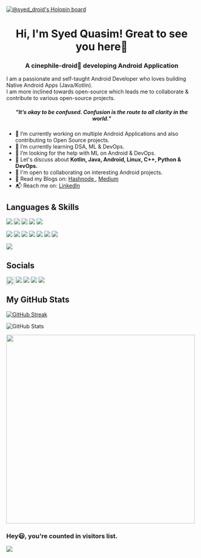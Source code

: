 [![@syed_droid's Holopin board](https://holopin.me/syed_droid)](https://holopin.io/@syed_droid)

  <h1 align="center">Hi, I'm Syed Quasim! Great to see you here👋</h1>
  <h3 align="center">A cinephile-droid🤖 developing Android Application</h3>
 
I am a passionate and self-taught Android Developer who loves building Native Android Apps (Java/Kotlin).<br>
I am more inclined towards open-source which leads me to collaborate & contribute to various open-source projects.

 <h5 align="center"><b><i>"It’s okay to be confused. Confusion is the route to all clarity in the world."</i></b></h5>

- 🔭 I’m currently working on multiple Android Applications and also contributing to Open Source projects.<br>
- 🌱 I’m currently learning DSA, ML & DevOps.<br>
- 🤔 I’m looking for the help with ML on Android & DevOps.<br>
- 💬 Let's discuss about **Kotlin, Java, Android, Linux, C++, Python & DevOps.**
- 🤝 I'm open to collaborating on interesting Android projects.
- 📖 Read my Blogs on: <a href="https://itsmequasim.hashnode.dev/"> Hashnode </a>, <a href="https://medium.com/@smquasim016"> Medium </a>
- 📬 Reach me on: <a href="www.linkedin.com/in/syedmdquasim-3008"> LinkedIn </a>

## Languages & Skills
<p>
<img src="https://img.shields.io/badge/java-%23ED8B00.svg?style=for-the-badge&logo=java&logoColor=white">
<img src="https://img.shields.io/badge/Kotlin-0095D5?&style=for-the-badge&logo=kotlin&logoColor=white">
<img src="https://img.shields.io/badge/C%2B%2B-00599C?style=for-the-badge&logo=c%2B%2B&logoColor=white">
<img src="https://img.shields.io/badge/HTML5-E34F26?style=for-the-badge&logo=html5&logoColor=white">
<img src="https://img.shields.io/badge/CSS3-1572B6?style=for-the-badge&logo=css3&logoColor=white">
</p>
<p>
<img src="https://img.shields.io/badge/Android-3DDC84?style=for-the-badge&logo=android&logoColor=white">
<img src="https://img.shields.io/badge/MySQL-00000F?style=for-the-badge&logo=mysql&logoColor=white">
<img src="https://img.shields.io/badge/SQLite-07405E?style=for-the-badge&logo=sqlite&logoColor=white">
<img src="https://img.shields.io/badge/Firebase-039BE5?style=for-the-badge&logo=Firebase&logoColor=white">
<img src="https://img.shields.io/badge/GIT-E44C30?style=for-the-badge&logo=git&logoColor=white">
<img src="https://img.shields.io/badge/github-%23121011.svg?style=for-the-badge&logo=github&logoColor=white">
<img src="https://img.shields.io/badge/Linux-FCC624?style=for-the-badge&logo=linux&logoColor=black">
</p>
<p>
<img src="https://img.shields.io/badge/Canva-%2300C4CC.svg?&style=for-the-badge&logo=Canva&logoColor=white">
</p>

## Socials
<p>
<a href="https://www.linkedin.com/in/syedmdquasim-3008/"><img src="https://img.shields.io/badge/LinkedIn-0077B5?style=for-the-badge&logo=linkedin&logoColor=white"></a>
<a href="mailto:smquasim016@gmail.com"><img src="https://img.shields.io/badge/Gmail-D14836?style=for-the-badge&logo=gmail&logoColor=white"></a>
<a href="https://twitter.com/iam_quasim"><img src="https://img.shields.io/badge/Twitter-1DA1F2?style=for-the-badge&logo=twitter&logoColor=white"></a> 
<a href="https://discord.com/channels/@me/Quasim#0851">
  <img align="left" alt="Quasim's Discord" width="22px" src="https://www.svgrepo.com/show/353655/discord-icon.svg" />
 <a href="https://leetcode.com/s_quasim/"><img src="https://img.shields.io/badge/-LeetCode-FFA116?style=for-the-badge&logo=LeetCode&logoColor=black"></a>
    
</p>

## My GitHub Stats

[![GitHub Streak](http://github-readme-streak-stats.herokuapp.com?user=HawkItzme&theme=aura&date_format=j%20M%5B%20Y%5D)](https://git.io/streak-stats)

![GitHub Stats](https://github-readme-stats.vercel.app/api?username=HawkItzme&theme=aura&show_icons=true)

<div align="left">
<img src="https://github-readme-stats.vercel.app/api/top-langs/?username=HawkItzme&layout=compact&theme=aura&count_private=true" /width=498>
</div>

### Hey😃, you're counted  in visitors list. 

![](https://komarev.com/ghpvc/?username=HawkItzme&style=for-the-badge)

<!---
HawkItzme/HawkItzme is a ✨ special ✨ repository because its `README.md` (this file) appears on your GitHub profile.
You can click the Preview link to take a look at your changes.
--->
